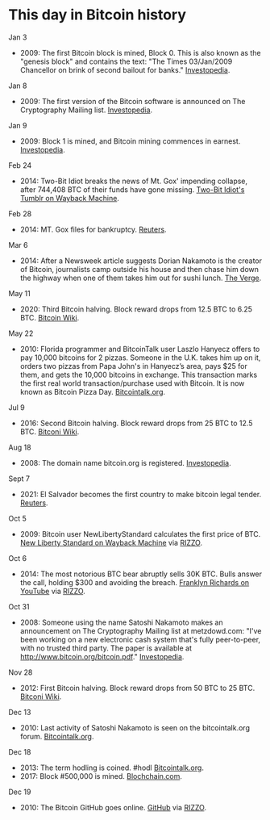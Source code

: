 # This day in Bitcoin history

Jan 3
- 2009: The first Bitcoin block is mined, Block 0. This is also known as the "genesis block" and contains the text: "The Times 03/Jan/2009 Chancellor on brink of second bailout for banks." [Investopedia](https://www.investopedia.com/terms/b/bitcoin.asp).

Jan 8
- 2009: The first version of the Bitcoin software is announced on The Cryptography Mailing list. [Investopedia](https://www.investopedia.com/terms/b/bitcoin.asp).

Jan 9
- 2009: Block 1 is mined, and Bitcoin mining commences in earnest. [Investopedia](https://www.investopedia.com/terms/b/bitcoin.asp).

Feb 24
- 2014: Two-Bit Idiot breaks the news of Mt. Gox' impending collapse, after 744,408 BTC of their funds have gone missing. [Two-Bit Idiot's Tumblr on Wayback Machine]( https://web.archive.org/web/20140915000000*/https://two-bit-idiot.tumblr.com/post/77745633839/bitcoins-apocalyptic-moment-mt-gox-may-have).

Feb 28
- 2014: MT. Gox files for bankruptcy. [Reuters](https://www.reuters.com/article/us-bitcoin-mtgox-bankruptcy-idUSBREA1R0FX20140228).

Mar 6
- 2014: After a Newsweek article suggests Dorian Nakamoto is the creator of Bitcoin, journalists camp outside his house and then chase him down the highway when one of them takes him out for sushi lunch. [The Verge](https://www.theverge.com/2014/3/6/5479050/press-chases-alleged-bitcoin-creator-through-los-angeles).

May 11
- 2020: Third Bitcoin halving. Block reward drops from 12.5 BTC to 6.25 BTC. [Bitcoin Wiki](https://en.bitcoin.it/wiki/Controlled_supply).

May 22
- 2010: Florida programmer and BitcoinTalk user Laszlo Hanyecz offers to pay 10,000 bitcoins for 2 pizzas. Someone in the U.K. takes him up on it, orders two pizzas from Papa John's in Hanyecz’s area, pays $25 for them, and gets the 10,000 bitcoins in exchange. This transaction marks the first real world transaction/purchase used with Bitcoin. It is now known as Bitcoin Pizza Day. [Bitcointalk.org](https://bitcointalk.org/index.php?topic=137.0).

Jul 9
- 2016: Second Bitcoin halving. Block reward drops from 25 BTC to 12.5 BTC. [Bitconi Wiki](https://en.bitcoin.it/wiki/Controlled_supply).

Aug 18
- 2008: The domain name bitcoin.org is registered. [Investopedia](https://www.investopedia.com/terms/b/bitcoin.asp).

Sept 7
- 2021: El Salvador becomes the first country to make bitcoin legal tender. [Reuters](https://www.reuters.com/business/finance/el-salvador-leads-world-into-cryptocurrency-bitcoin-legal-tender-2021-09-07/).

Oct 5
- 2009: Bitcoin user NewLibertyStandard calculates the first price of BTC. [New Liberty Standard on Wayback Machine]( https://web.archive.org/web/20131031064421/http://newlibertystandard.wikifoundry.com/page/2009+Exchange+Rate) via [RIZZO](https://twitter.com/pete_rizzo_/status/1445347268828270599).

Oct 6
- 2014: The most notorious BTC bear abruptly sells 30K BTC. Bulls answer the call, holding $300 and avoiding the breach. [Franklyn Richards on YouTube](https://www.youtube.com/watch?v=ulimNuaKIQM)
via [RIZZO](https://twitter.com/pete_rizzo_/status/1445773560975265804).

Oct 31
- 2008: Someone using the name Satoshi Nakamoto makes an announcement on The Cryptography Mailing list at metzdowd.com: "I've been working on a new electronic cash system that's fully peer-to-peer, with no trusted third party. The paper is available at http://www.bitcoin.org/bitcoin.pdf." [Investopedia](https://www.investopedia.com/terms/b/bitcoin.asp).

Nov 28
- 2012: First Bitcoin halving. Block reward drops from 50 BTC to 25 BTC. [Bitconi Wiki](https://en.bitcoin.it/wiki/Controlled_supply).

Dec 13
- 2010: Last activity of Satoshi Nakamoto is seen on the bitcointalk.org forum. [Bitcointalk.org](https://bitcointalk.org/index.php?action=profile;u=3).

Dec 18
- 2013: The term hodling is coined. #hodl [Bitcointalk.org](https://bitcointalk.org/index.php?topic=375643.0).
- 2017: Block #500,000 is mined. [Blochchain.com](https://www.blockchain.com/btc/block/00000000000000000024fb37364cbf81fd49cc2d51c09c75c35433c3a1945d04).

Dec 19
- 2010: The Bitcoin GitHub goes online. [GitHub](https://github.com/bitcoin/bitcoin) via [RIZZO](https://twitter.com/pete_rizzo_/status/1340299654408355842).
